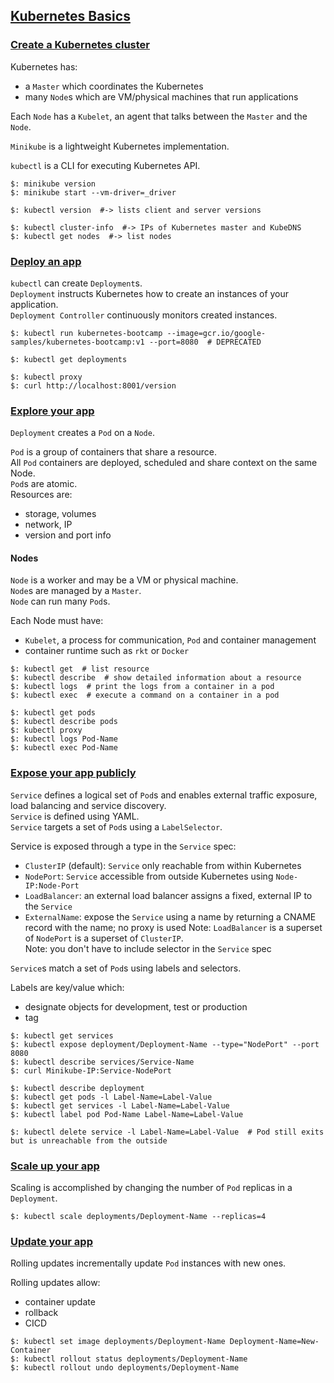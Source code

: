 ## [Kubernetes Basics](https://kubernetes.io/docs/tutorials/kubernetes-basics/)

### [Create a Kubernetes cluster](https://kubernetes.io/docs/tutorials/kubernetes-basics/create-cluster/cluster-intro/)

Kubernetes has:
* a `Master` which coordinates the Kubernetes
* many `Node`s which are VM/physical machines that run applications

Each `Node` has a `Kubelet`, an agent that talks between the `Master` and the `Node`.  

`Minikube` is a lightweight Kubernetes implementation.  

`kubectl` is a CLI for executing Kubernetes API.  

```
$: minikube version
$: minikube start --vm-driver=_driver

$: kubectl version  #-> lists client and server versions

$: kubectl cluster-info  #-> IPs of Kubernetes master and KubeDNS
$: kubectl get nodes  #-> list nodes
```

### [Deploy an app](https://kubernetes.io/docs/tutorials/kubernetes-basics/deploy-app/deploy-intro/)

`kubectl` can create `Deployment`s.  
`Deployment` instructs Kubernetes how to create an instances of your application.  
`Deployment Controller` continuously monitors created instances.  

```
$: kubectl run kubernetes-bootcamp --image=gcr.io/google-samples/kubernetes-bootcamp:v1 --port=8080  # DEPRECATED

$: kubectl get deployments

$: kubectl proxy
$: curl http://localhost:8001/version
```

### [Explore your app](https://kubernetes.io/docs/tutorials/kubernetes-basics/explore/explore-intro/)

`Deployment` creates a `Pod` on a `Node`.  

`Pod` is a group of containers that share a resource.  
All `Pod` containers are deployed, scheduled and share context on the same Node.  
`Pod`s are atomic.  
Resources are:
* storage, volumes
* network, IP
* version and port info

#### Nodes

`Node` is a worker and may be a VM or physical machine.  
`Node`s are managed by a `Master`.  
`Node` can run many `Pod`s.  

Each Node must have:
* `Kubelet`, a process for communication, `Pod` and container management
* container runtime such as `rkt` or `Docker`

```
$: kubectl get  # list resource
$: kubectl describe  # show detailed information about a resource
$: kubectl logs  # print the logs from a container in a pod
$: kubectl exec  # execute a command on a container in a pod
```

```
$: kubectl get pods
$: kubectl describe pods
$: kubectl proxy
$: kubectl logs Pod-Name
$: kubectl exec Pod-Name
```

### [Expose your app publicly](https://kubernetes.io/docs/tutorials/kubernetes-basics/expose/expose-intro/)

`Service` defines a logical set of `Pod`s and enables external traffic exposure, load balancing and service discovery.  
`Service` is defined using YAML.  
`Service` targets a set of `Pod`s using a `LabelSelector`.  

Service is exposed through a type in the `Service` spec:
* `ClusterIP` (default): `Service` only reachable from within Kubernetes
* `NodePort`: `Service` accessible from outside Kubernetes using `Node-IP:Node-Port`
* `LoadBalancer`: an external load balancer assigns a fixed, external IP to the `Service`
* `ExternalName`: expose the `Service` using a name by returning a CNAME record with the name; no proxy is used
Note: `LoadBalancer` is a superset of `NodePort` is a superset of `ClusterIP`.  
Note: you don't have to include selector in the `Service` spec

`Service`s match a set of `Pod`s using labels and selectors.  

Labels are key/value which:
* designate objects for development, test or production
* tag

```
$: kubectl get services
$: kubectl expose deployment/Deployment-Name --type="NodePort" --port 8080
$: kubectl describe services/Service-Name
$: curl Minikube-IP:Service-NodePort

$: kubectl describe deployment
$: kubectl get pods -l Label-Name=Label-Value
$: kubectl get services -l Label-Name=Label-Value
$: kubectl label pod Pod-Name Label-Name=Label-Value

$: kubectl delete service -l Label-Name=Label-Value  # Pod still exits but is unreachable from the outside
```

### [Scale up your app](https://kubernetes.io/docs/tutorials/kubernetes-basics/scale/scale-intro/)

Scaling is accomplished by changing the number of `Pod` replicas in a `Deployment`.  

```
$: kubectl scale deployments/Deployment-Name --replicas=4
```

### [Update your app](https://kubernetes.io/docs/tutorials/kubernetes-basics/update/update-intro/)

Rolling updates incrementally update `Pod` instances with new ones.

Rolling updates allow:
* container update
* rollback
* CICD

```
$: kubectl set image deployments/Deployment-Name Deployment-Name=New-Container
$: kubectl rollout status deployments/Deployment-Name
$: kubectl rollout undo deployments/Deployment-Name
```
